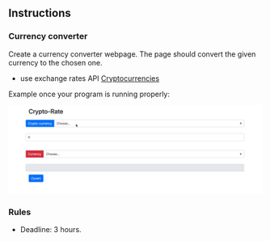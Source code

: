 ## Instructions 

### Currency converter

Create a currency converter webpage. The page should convert the given currency to the chosen one. 
  
 - use exchange rates API [Cryptocurrencies](https://www.cryptonator.com/api)

Example once your program is running properly:

 
 ![preview](./demo.gif)




### Rules


-   Deadline: 3 hours.
